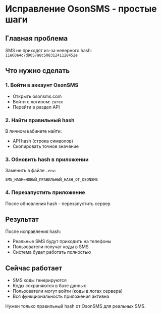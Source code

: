 # Исправление OsonSMS - простые шаги

## Главная проблема
SMS не приходят из-за неверного hash: `11e60a4c7d9057a8c50831241128452e`

## Что нужно сделать

### 1. Войти в аккаунт OsonSMS
- Открыть osonsms.com
- Войти с логином: `zarex`
- Перейти в раздел API

### 2. Найти правильный hash
В личном кабинете найти:
- API hash (строка символов) 
- Скопировать точное значение

### 3. Обновить hash в приложении
Заменить в файле `.env`:
```
SMS_HASH=НОВЫЙ_ПРАВИЛЬНЫЙ_HASH_ОТ_OSONSMS
```

### 4. Перезапустить приложение
После обновления hash - перезапустить сервер

## Результат
После исправления hash:
- Реальные SMS будут приходить на телефоны
- Пользователи получат коды в SMS
- Система будет работать полностью

## Сейчас работает
- SMS коды генерируются
- Коды сохраняются в базе данных  
- Пользователи могут войти (коды в логах сервера)
- Вся функциональность приложения активна

Нужен только правильный hash от OsonSMS для реальных SMS.